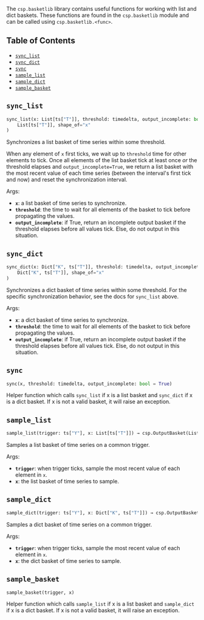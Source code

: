 The `csp.basketlib` library contains useful functions for working with list and dict baskets.
These functions are found in the `csp.basketlib` module and can be called using `csp.basketlib.<func>`.

## Table of Contents

- [`sync_list`](#sync_list)
- [`sync_dict`](#sync_dict)
- [`sync`](#sync)
- [`sample_list`](#sample_list)
- [`sample_dict`](#sample_dict)
- [`sample_basket`](#sample_basket)

## `sync_list`

```python
sync_list(x: List[ts["T"]], threshold: timedelta, output_incomplete: bool = True) → csp.OutputBasket(
    List[ts["T"]], shape_of="x"
)
```

Synchronizes a list basket of time series within some threshold.

When any element of `x` first ticks, we wait up to `threshold` time for other elements to tick. Once all elements of the list basket tick at least once *or* the threshold elapses and `output_incomplete=True`, we return a list basket with the most recent value of each time series (between the interval's first tick and now) and reset the synchronization interval.

Args:

- **`x`**: a list basket of time series to synchronize.
- **`threshold`**: the time to wait for all elements of the basket to tick before propagating the values.
- **`output_incomplete`**: if True, return an incomplete output basket if the threshold elapses before all values tick. Else, do not output in this situation.

## `sync_dict`

```python
sync_dict(x: Dict["K", ts["T"]], threshold: timedelta, output_incomplete: bool = True) → csp.OutputBasket(
    Dict["K", ts["T"]], shape_of="x"
)
```

Synchronizes a dict basket of time series within some threshold. For the specific synchronization behavior, see the docs for `sync_list` above.

Args:

- **`x`**: a dict basket of time series to synchronize.
- **`threshold`**: the time to wait for all elements of the basket to tick before propagating the values.
- **`output_incomplete`**: if True, return an incomplete output basket if the threshold elapses before all values tick. Else, do not output in this situation.

## `sync`

```python
sync(x, threshold: timedelta, output_incomplete: bool = True)
```

Helper function which calls `sync_list` if x is a list basket and `sync_dict` if x is a dict basket. If x is not a valid basket, it will raise an exception.

## `sample_list`

```python
sample_list(trigger: ts["Y"], x: List[ts["T"]]) → csp.OutputBasket(List[ts["T"]], shape_of="x")
```

Samples a list basket of time series on a common trigger.

Args:

- **`trigger`**: when trigger ticks, sample the most recent value of each element in `x`.
- **`x`**: the list basket of time series to sample.

## `sample_dict`

```python
sample_dict(trigger: ts["Y"], x: Dict["K", ts["T"]]) → csp.OutputBasket(Dict["K", ts["T"]], shape_of="x")
```

Samples a dict basket of time series on a common trigger.

Args:

- **`trigger`**: when trigger ticks, sample the most recent value of each element in `x`.
- **`x`**: the dict basket of time series to sample.

## `sample_basket`

```python
sample_basket(trigger, x)
```

Helper function which calls `sample_list` if x is a list basket and `sample_dict` if x is a dict basket. If x is not a valid basket, it will raise an exception.
